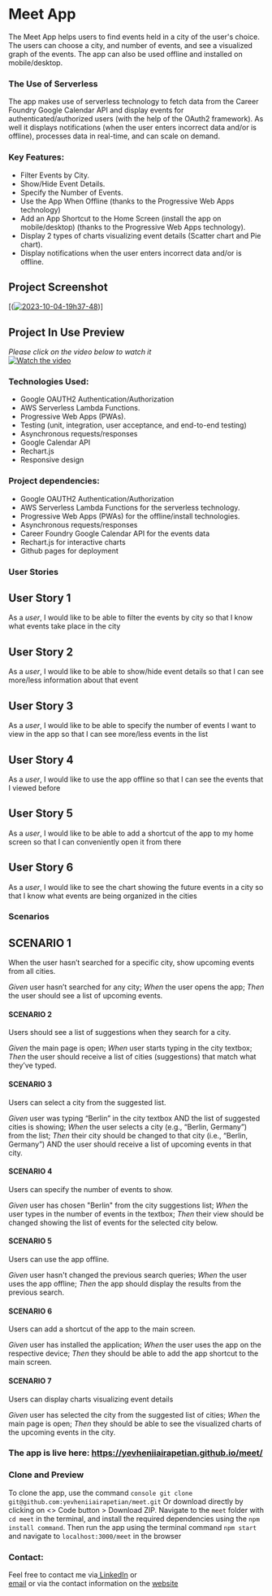 # Meet App
The Meet App helps users to find events held in a city of the user's choice. The users can choose a city, and number of events, and see a visualized graph of the events. The app can also be used offline and installed on mobile/desktop.

### The Use of Serverless
The app makes use of serverless technology to fetch data from the Career Foundry Google Calendar API and display events for authenticated/authorized users (with the help of the OAuth2 framework). As well it displays notifications (when the user enters incorrect data and/or is offline), processes data in real-time, and can scale on demand.

### Key Features:
- Filter Events by City.
- Show/Hide Event Details.
- Specify the Number of Events.
- Use the App When Offline (thanks to the Progressive Web Apps technology)
- Add an App Shortcut to the Home Screen (install the app on mobile/desktop) (thanks to the Progressive Web Apps technology).
- Display 2 types of charts visualizing event details (Scatter chart and Pie chart).
- Display notifications when the user enters incorrect data and/or is offline.

## Project Screenshot
[(<a href="https://ibb.co/xfB2HKk"><img src="https://i.ibb.co/SdM6rDj/2023-10-04-19h37-48.png" alt="2023-10-04-19h37-48" border="0"></a>)]   
## Project In Use Preview
_Please click on the video below to watch it_   
[![Watch the video](https://i.ibb.co/SdM6rDj/2023-10-04-19h37-48.png)](https://streamable.com/8sxcyd)

### Technologies Used:
- Google OAUTH2 Authentication/Authorization
- AWS Serverless Lambda Functions.
- Progressive Web Apps (PWAs).
- Testing (unit, integration, user acceptance, and end-to-end testing)
- Asynchronous requests/responses
- Google Calendar API
- Rechart.js
- Responsive design

### Project dependencies:
- Google OAUTH2 Authentication/Authorization
- AWS Serverless Lambda Functions for the serverless technology.
- Progressive Web Apps (PWAs) for the offline/install technologies.
- Asynchronous requests/responses
- Career Foundry Google Calendar API for the events data
- Rechart.js for interactive charts
- Github pages for deployment

### User Stories

## User Story 1
As a _user_, I would like to be able to filter the events by city so that I know what events take place in the city
## User Story 2
As a _user_, I would like to be able to show/hide event details so that I can see more/less information about that event
## User Story 3
As a _user_, I would like to be able to specify the number of events I want to view in the app so that I can see more/less events in the list
## User Story 4
As a _user_, I would like to use the app offline so that I can see the events that I viewed before
## User Story 5
As a _user_, I would like to be able to add a shortcut of the app to my home screen so that I can conveniently open it from there
## User Story 6
As a _user_, I would like to see the chart showing the future events in a city so that I know what events are being organized in the cities

### Scenarios

## SCENARIO 1
When the user hasn’t searched for a specific city, show upcoming events from all cities.

_Given_ user hasn’t searched for any city;
_When_ the user opens the app;
_Then_ the user should see a list of upcoming events.

#### SCENARIO 2
Users should see a list of suggestions when they search for a city.

_Given_ the main page is open;
_When_ user starts typing in the city textbox;
_Then_ the user should receive a list of cities (suggestions) that match what they’ve typed.

#### SCENARIO 3
Users can select a city from the suggested list.

_Given_ user was typing “Berlin” in the city textbox AND the list of suggested cities is showing;
_When_ the user selects a city (e.g., “Berlin, Germany”) from the list;
_Then_ their city should be changed to that city (i.e., “Berlin, Germany”) AND the user should receive a list of upcoming events in that city.

#### SCENARIO 4
Users can specify the number of events to show.

_Given_ user has chosen "Berlin" from the city suggestions list;
_When_ the user types in the number of events in the textbox;
_Then_ their view should be changed showing the list of events for the selected city below.

#### SCENARIO 5
Users can use the app offline.

_Given_ user hasn't changed the previous search queries;
_When_ the user uses the app offline;
_Then_ the app should display the results from the previous search.

#### SCENARIO 6
Users can add a shortcut of the app to the main screen.

_Given_ user has installed the application;
_When_ the user uses the app on the respective device;
_Then_ they should be able to add the app shortcut to the main screen.

#### SCENARIO 7
Users can display charts visualizing event details

_Given_ user has selected the city from the suggested list of cities;
_When_ the main page is open;
_Then_ they should be able to see the visualized charts of the upcoming events in the city.

### The app is live here: https://yevheniiairapetian.github.io/meet/

### Clone and Preview
To clone the app, use the command `console git clone git@github.com:yevheniiairapetian/meet.git` Or download directly by clicking on <> Code button > Download ZIP. Navigate to the ```meet``` folder with ```cd meet``` in the terminal, and install the required dependencies using the `npm install command`. Then run the app using the terminal command ```npm start``` and navigate to ```localhost:3000/meet``` in the browser 

### Contact:
Feel free to contact me via[ LinkedIn](https://www.linkedin.com/in/yevhenii-airapetian/) or  
[email](mailto:sonkozhenia11@gmail.com) or 
via the contact information on the [website](https://yevheniiairapetian.github.io/portfolio-website/contact.html) 
